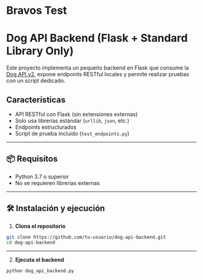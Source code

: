 # Bravos Test

# Dog API Backend (Flask + Standard Library Only)

Este proyecto implementa un pequeño backend en Flask que consume la [Dog API v2](https://dogapi.dog/docs/api-v2), expone endpoints RESTful locales y permite realizar pruebas con un script dedicado.

## Características

- API RESTful con Flask (sin extensiones externas)
- Solo usa librerías estándar (`urllib`, `json`, etc.)
- Endpoints estructurados
- Script de prueba incluido (`test_endpoints.py`)

---

## 📦 Requisitos

- Python 3.7 o superior
- No se requieren librerías externas

---

## 🛠 Instalación y ejecución

1. **Clona el repositorio**

```bash
git clone https://github.com/tu-usuario/dog-api-backend.git
cd dog-api-backend
```
---
2. **Ejecuta el backend**

```bash
python dog_api_backend.py
```
